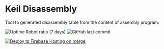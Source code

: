 # Keil Disassembly 

Tool to generated disassembly table from the content of assembly program.

![Uptime Robot ratio (7 days)](https://img.shields.io/uptimerobot/ratio/7/m787370700-4ec56484d2dce29d143ac464?label=Uptime&style=for-the-badge)
![GitHub last commit](https://img.shields.io/github/last-commit/rithviknishad/keil_disassembly?style=for-the-badge)

[![Deploy to Firebase Hosting on merge](https://github.com/rithviknishad/keil_disassembly/actions/workflows/firebase-hosting-merge.yml/badge.svg)](https://github.com/rithviknishad/keil_disassembly/actions/workflows/firebase-hosting-merge.yml)

